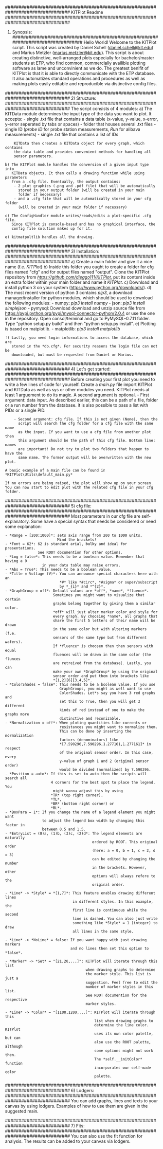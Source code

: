 ################################################################################
KITPlot Readme
################################################################################
1) Synopsis:
################################################################################
Hello World! Welcome to the KITPlot script. This script was created by
Daniel Schell (daniel.schell@kit.edu) and Marius Metzler
(marius.metzler@kit.edu). This script is about creating distinctive,
well-arranged plots especially for bachelor/master students at ETP, who find
common, commercially availible plotting software as lame and unconvinient
as we do. The greatest benifit of KITPlot is that it is able to directly
communicate with the ETP database. It also automatizes standard operations and
procedures as well as making plots easily editable and reproducible via
distinctive config files.

################################################################################
2) Structure:
################################################################################
The script consists of 4 modules:
    a) The KITData module determines the input type of the data you want to
       plot. It accepts:
        - single .txt file that contains a data table (x-value, y-value,
          x-error, y-error seperated by tabs or spaces)
        - folder that houses several .txt files
        - single ID (*probe ID* for probe station measurements,
          *Run* for alibava measurements)
        - single .txt file that contains a list of IDs

        KITData then creates a KITData object for every graph, which contains
        the data table and provides convenient methods for handling all
        sensor parameters.

    b) The KITPlot module handles the conversion of a given input type into
       KITData objects. It then calls a drawing function while using parameters
       from a .cfg file. Eventually, the output contains:
        - 2 plot graphics (.png and .pdf file) that will be automatically
          stored in your output folder (will be created in your main
          folder if necessary)
        - and a .cfg file that will be automatically stored in your cfg folder
          (will be created in your main folder if necessary)

    c) The ConfigHandler module writes/reads/edits a plot-specific .cfg file.
       Since KITPlot is console-based and has no graphical interface, the
       config file solution makes up for it.

    e) kitmatpoltlib handles all the drawing.

################################################################################
3) Installation:
################################################################################
    a) Create a main folder and give it a nice name (f.e. *KITPlot*)
    b) Inside this folder you ought to create a folder for cfg files named
       "cfg" and for output files named "output". Clone the KITPlot
       repository from *https://github.com/dieggo111/KITPlot*,
       put its content inside an extra folder within your main folder and name
       it *KITPlot*.
    c) Download and install python 3 on your system
       (https://www.python.org/downloads/).
    d) The most recent version of python 3 contains *pip3*, a download
       manager/installer for python modules, which should be used to download
       the following modules:
       - numpy: *pip3 install numpy*
       - json: *pip3 install simplejson*
       - pymysql: Download download and unzip source file from
                  https://pypi.python.org/pypi/mysql-connector-python/2.0.4 or
                  use the one in the
                  repository. Open consol/terminal and go to PyMySQL-0.7.11
                  folder. Type "python setup.py build" and then
                  "python setup.py install".
    e) Plotting is based on matplotlib.
       - matplotlib: *pip3 install matplotlib*

    f) Lastly, you need login informations to access the database, which are
       stored in the *db.cfg*. For security reasons the login file can not be
       downloaded, but must be requested from Daniel or Marius.

################################################################################
4) Let's get started:
################################################################################
    Before creating your first plot you need to write a few lines of code for
    yourself. Create a *main.py* file import KITPlot and KITData as well as sys
    or other modules you need. KITPlot needs at least 1 arguement to do its
    magic. A second argument is optional.
        - First argument: data input. As described earlier, this can be a path
          of a file, folder or a run number from the database. It is also
          possible to pass a list with PIDs or a single PID.

        - Second argument: cfg file. If this is not given (None), then the
          script will search the cfg folder for a cfg file with the same name
          as the input. If you want to use a cfg file from another plot then
          this argument should be the path of this cfg file. Bottom line: names
          are important! Do not try to plot two folders that happen to have the
          same name. The former output will be overwritten with the new plot.

    A basic example of a main file can be found in *KITPlot\Utils\default_main.py*

    If no errors are being raised, the plot will show up on your screen.
    You can now start to edit plot with the related cfg file in your cfg folder.

################################################################################
5) cfg file:
################################################################################
    Most parameters in our cfg file are self-explanatory. Some have a special
    syntax that needs be considered or need some explanation:

    - *Range = [200:1000]*: sets axis range from 200 to 1000 units.
                            Mind the brackets!
    - *Font = 62*: 62 is standard arial, bulky and ideal for presentations.
                   See ROOT documention for other options.
    - *Log = false*: This needs to be a boolean value. Remember that having a 0
                     in your data table may raise errors.
    - *Abs = True*: This needs to be a boolean value.
    - *Title = Voltage (V)*: You can announce special characters here with an
                             *#* like *#circ*, *#sigma* or super/subscript
                             by *_{i}* and *^{2}*.
    - *GraphGroup = off*: Default values are *off*, *name*, *fluence*.
                          Sometimes you might want to visualize that certain
                          graphs belong together by giving them a similar color.
                          *off* will just alter marker color and style for
                          every graph. By choosing *name*, all graphs that
                          share the first 5 letters of their name will be drawn
                          in the same color but with altering markers (f.e.
                          sensors of the same type but from different wafers).
                          If *fluence* is choosen then then sensors with equal
                          fluences will be drawn in the same color (the flunces
                          are retreived from the database). Lastly, you can
                          make your own *GraphGroup* by using the original
                          sensor order and put them into brackets like
                          *[1,2][6][3,4,5]*.
    - *ColorShades = false*: This needs to be a boolean value. If you use
                             GraphGroups, you might as well want to use
                             ColorShades. Let*s say you have 3 red graphs and
                             set this to True, then you will get 3 different
                             kinds of red instead of one to make the graphs more
                             distinctive and reconizable.
    - *Normalization = off*: When ploting quantities like currents or
                             resistances you might want to normalize them.
                             This can be done by inserting the normalization
                             factors (denominators) like
                             *[7.590296,7.590296,1.277161,1.277161]* in respect
                             of the original sensor order. In this case, every
                             y-value of graph 1 and 2 (original sensor order)
                             would be divided (normalized) by 7.590296.
    - *Position = auto*: If this is set to auto then the scripts will search all
                         4 corners for the best spot to place the legend. You
                          might wanna adjust this by using
                         *TR* (top right corner),
                         *TL*,
                         *BR* (bottom right corner) or
                         *BL*.
    - *BoxPara = 1*: If you change the name of a legend element you might want
                     to adjust the legend box width by changing this factor in
                     between 0.5 and 1.5.
    - *EntryList = (0)a, (1)b, (3)c, (2)d*: The legend elements are naturally
                                            ordered by ROOT. This original order
                                            (here: a = 0, b = 1, c = 2, d = 3)
                                            can be edited by changing the number
                                            in the brackets. However, other
                                            options will always refere to the
                                            original order.

    - *Line* -> *Style* = *[1,7]*: This feature enables drawing different lines
                                   in different styles. In this example, the
                                   first line is continuous while the second
                                   line is dashed. You can also just write
                                   something like *Style* = 1 (integer) to draw
                                   all lines in the same style.

    - *Line* -> *NoLine* = false: If you want happy with just drawing markers
                                  and no lines then set this option to *false*.

    - *Marker* -> *Set* = "[21,20,...]": KITPlot will iterate through this list
                                         when drawing graphs to determine
                                         the marker style. This list is just a
                                         suggestion. Feel free to edit the
                                         number of marker styles in this list.
                                         See ROOT documention for the respective
                                         marker styles.

    - *Line* -> *Color* = "[1100,1200,...]": KITPlot will iterate through this
                                             list when drawing graphs to
                                             determine the line color. KITPlot
                                             uses its own color palette, but can
                                             also use the ROOT palette, although
                                             some options might not work then.
                                             The *self.__initColor* function
                                             incorporates our self-made color
                                             palette.

################################################################################
6) Lodgers:
################################################################################
    You can add graphs, lines and texts to your canvas by using lodgers.
    Examples of how to use them are given in the suggested main.

################################################################################
7) Fits:
################################################################################
    You can also use the fit function for analysis. The results can be added to
    your canvas via lodgers.
